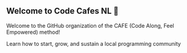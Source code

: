 ## Welcome to Code Cafes NL 👋

Welcome to the GitHub organization of the CAFE (Code Along, Feel Empowered) method!

Learn how to start, grow, and sustain a local programming community
